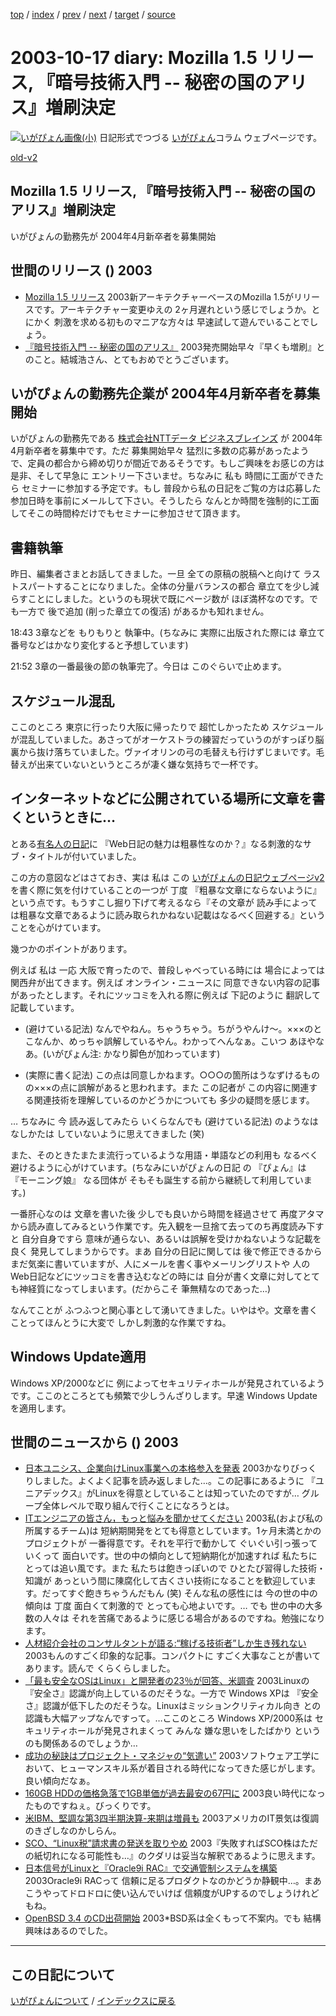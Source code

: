[top](https://igapyon.github.io/diary/) 
 / [index](https://igapyon.github.io/diary/2003/index.html) 
 / [prev](https://igapyon.github.io/diary/2003/ig031014.html) 
 / [next](https://igapyon.github.io/diary/2003/ig031018.html) 
 / [target](https://igapyon.github.io/diary/2003/ig031017.html) 
 / [source](https://github.com/igapyon/diary/blob/gh-pages/2003/ig031017.html.src.md) 

2003-10-17 diary: Mozilla 1.5 リリース, 『暗号技術入門 -- 秘密の国のアリス』増刷決定
=====================================================================================================
[![いがぴょん画像(小)](https://igapyon.github.io/diary/images/iga200306s.jpg "いがぴょん")](https://igapyon.github.io/diary/memo/memoigapyon.html) 日記形式でつづる [いがぴょん](https://igapyon.github.io/diary/memo/memoigapyon.html)コラム ウェブページです。

[old-v2](ig031017-orig.html)

## Mozilla 1.5 リリース, 『暗号技術入門 -- 秘密の国のアリス』増刷決定

いがぴょんの勤務先が 2004年4月新卒者を募集開始


## 世間のリリース () 2003

* [Mozilla 1.5 リリース](http://www.mozilla.org/releases/index.html)  2003新アーキテクチャーベースのMozilla 1.5がリリースです。アーキテクチャー変更ゆえの 2ヶ月遅れという感じでしょうか。とにかく 刺激を求める初ものマニアな方々は 早速試して遊んでいることでしょう。
* [『暗号技術入門 -- 秘密の国のアリス』](http://www.hyuki.com/cr/index.html)  2003発売開始早々『早くも増刷』とのこと。結城浩さん、とてもおめでとうございます。

## いがぴょんの勤務先企業が 2004年4月新卒者を募集開始

いがぴょんの勤務先である [株式会社NTTデータ ビジネスブレインズ](http://www.nttd-bb.com/) が 2004年4月新卒者を募集中です。ただ 募集開始早々 猛烈に多数の応募があったようで、定員の都合から締め切りが間近であるそうです。もしご興味をお感じの方は 是非、そして早急に エントリー下さいませ。ちなみに 私も 時間に工面ができたら セミナーに参加する予定です。もし 普段から私の日記をご覧の方は応募した参加日時を事前にメールして下さい。そうしたら なんとか時間を強制的に工面してそこの時間枠だけでもセミナーに参加させて頂きます。

## 書籍執筆

昨日、編集者さまとお話してきました。一旦 全ての原稿の脱稿へと向けて ラストスパートすることになりました。全体の分量バランスの都合 章立てを少し減らすことにしました。というのも現状で既にページ数が ほぼ満杯なのです。でも一方で 後で追加 (削った章立ての復活) があるかも知れません。

18:43 3章などを もりもりと 執筆中。(ちなみに 実際に出版された際には 章立て番号などはかなり変化すると予想しています)

21:52 3章の一番最後の節の執筆完了。今日は このぐらいで止めます。

## スケジュール混乱

ここのところ 東京に行ったり大阪に帰ったりで 超忙しかったため スケジュールが混乱していました。あさってがオーケストラの練習だっていうのがすっぽり脳裏から抜け落ちていました。ヴァイオリンの弓の毛替えも行けずじまいです。毛替えが出来ていないというところが凄く嫌な気持ちで一杯です。

## インターネットなどに公開されている場所に文章を書くというときに…

とある[有名人の日記](http://d.hatena.ne.jp/HiromitsuTakagi/20031012#p1)に 『Web日記の魅力は粗暴性なのか？』なる刺激的なサブ・タイトルが付いていました。

この方の意図などはさておき、実は 私は この [いがぴょんの日記ウェブページv2](../index.html)を書く際に気を付けていることの一つが 丁度 『粗暴な文章にならないように』という点です。もうすこし掘り下げて考えるなら『その文章が 読み手によっては粗暴な文章であるように読み取られかねない記載はなるべく回避する』ということを心がけています。

幾つかのポイントがあります。

例えば 私は 一応 大阪で育ったので、普段しゃべっている時には 場合によっては関西弁が出てきます。例えば オンライン・ニュースに 同意できない内容の記事があったとします。それにツッコミを入れる際に例えば 下記のように 翻訳して記載しています。

* (避けている記法) なんでやねん。ちゃうちゃう。ちがうやんけ～。×××のとこなんか、めっちゃ誤解しているやん。わかってへんなぁ。こいつ
  あほやなあ。(いがぴょん注: かなり脚色が加わっています)
  
* (実際に書く記法) この点は同意しかねます。○○○の箇所はうなずけるものの×××の点に誤解があると思われます。また
  この記者が この内容に関連する関連技術を理解しているのかどうかについても
  多少の疑問を感じます。

… ちなみに 今 読み返してみたら いくらなんでも (避けている記法) のようなはなしかたは していないように思えてきました (笑)

また、そのときたまたま流行っているような用語・単語などの利用も なるべく避けるように心がけています。(ちなみにいがぴょんの日記 の 『ぴょん』は 『モーニング娘』 なる団体が そもそも誕生する前から継続して利用しています。)

一番肝心なのは 文章を書いた後 少しでも良いから時間を経過させて 再度アタマから読み直してみるという作業です。先入観を一旦捨て去ってのち再度読み下すと 自分自身ですら 意味が通らない、あるいは誤解を受けかねないような記載を良く 発見してしまうからです。まあ 自分の日記に関しては 後で修正できるから まだ気楽に書いていますが、人にメールを書く事やメーリングリストや 人のWeb日記などにツッコミを書き込むなどの時には 自分が書く文章に対してとても神経質になってしまいます。(だからこそ 筆無精なのであった…)

なんてことが ふつふつと関心事として湧いてきました。いやはや。文章を書くことってほんとうに大変で しかし刺激的な作業ですね。

## Windows Update適用

Windows XP/2000などに 例によってセキュリティホールが発見されているようです。ここのところとても頻繁で少しうんざりします。早速 Windows Updateを適用します。

## 世間のニュースから () 2003

* [日本ユニシス、企業向けLinux事業への本格参入を発表](http://japan.cnet.com/news/ent/story/0,2000047623,20061454,00.htm)  2003かなりびっくりしました。よくよく記事を読み返しました…。この記事にあるように 『ユニアデックス』がLinuxを得意としていることは知っていたのですが… グループ全体レベルで取り組んで行くことになろうとは。
* [ITエンジニアの皆さん，もっと悩みを聞かせてください](http://itpro.nikkeibp.co.jp/free/ITPro/OPINION/20031015/2/)  2003私(および私の所属するチーム)は 短納期開発をとても得意としています。1ヶ月未満とかのプロジェクトが 一番得意です。それを平行で動かして ぐいぐい引っ張っていくって 面白いです。世の中の傾向として短納期化が加速すれば 私たちにとっては追い風です。また 私たちは飽きっぽいので ひとたび習得した技術・知識が あっという間に陳腐化して古くさい技術になることを歓迎しています。だってすぐ飽きちゃうんだもん (笑) そんな私の感性には 今の世の中の傾向は 丁度 面白くて刺激的で とっても心地よいです。… でも 世の中の大多数の人々は それを苦痛であるように感じる場合があるのですね。勉強になります。
* [人材紹介会社のコンサルタントが語る:“稼げる技術者”しか生き残れない](http://jibun.atmarkit.co.jp/lcareer01/rensai/fgenba14/genba14.html)  2003もんのすごく印象的な記事。コンパクトに すごく大事なことが書いてあります。読んで くらくらしました。
* [「最も安全なOSはLinux」と開発者の23％が回答、米調査](http://biztech.nikkeibp.co.jp/wcs/leaf/CID/onair/biztech/comp/271816)  2003Linuxの『安全さ』認識が向上しているのだそうな。一方で Windows XPは 『安全さ』認識が低下したのだそうな。Linuxはミッションクリティカル向き との認識も大幅アップなんですって。…ここのところ Windows XP/2000系は セキュリティホールが発見されまくって みんな 嫌な思いをしたばかり というのも関係あるのでしょうか…
* [成功の秘訣はプロジェクト・マネジャの“気遣い”](http://itpro.nikkeibp.co.jp/free/NC/NEWS/20031010/1/)  2003ソフトウェア工学において、ヒューマンスキル系が着目される時代になってきた感じがします。良い傾向だなぁ。
* [160GB HDDの価格急落で1GB単価が過去最安の67円に](http://pc.watch.impress.co.jp/docs/2003/1014/pa_cphdd.htm)  2003良い時代になったものですねぇ。びっくりです。
* [米IBM、堅調な第3四半期決算-来期は増員も](http://japan.cnet.com/news/ent/story/0,2000047623,20061444,00.htm)  2003アメリカのIT景気は復調のきざしなのかしらん。
* [SCO、“Linux税”請求書の発送を取りやめ](http://www.zdnet.co.jp/enterprise/0310/16/epn13.html)  2003『失敗すればSCO株はただの紙切れになる可能性も…』のクダリは妥当な解釈であるように思えます。
* [日本信号がLinuxと『Oracle9i RAC』で交通管制システムを構築](http://linux.ascii24.com/linux/news/today/2003/10/15/646385-000.html)  2003Oracle9i RACって 信頼に足るプロダクトなのかどうか静観中…。まあ こうやってドロドロに使い込んでいけば 信頼度がUPするのでしょうけれどもね。
* [OpenBSD 3.4 のCD出荷開始](http://slashdot.jp/article.pl?sid=03/10/16/0246225)  2003*BSD系は全くもって不案内。でも 結構興味はあるのでした。

----------------------------------------------------------------------------------------------------

## この日記について
[いがぴょんについて](https://igapyon.github.io/diary/memo/memoigapyon.html) / [インデックスに戻る](https://igapyon.github.io/diary/idxall.html)
